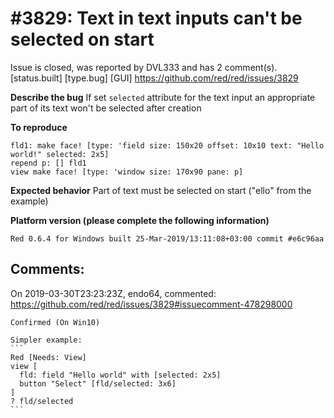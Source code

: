 
#3829: Text in text inputs can't be selected on start
================================================================================
Issue is closed, was reported by DVL333 and has 2 comment(s).
[status.built] [type.bug] [GUI]
<https://github.com/red/red/issues/3829>

**Describe the bug**
If set `selected` attribute for the text input an appropriate part of its text won't be selected after creation 

**To reproduce**
```
fld1: make face! [type: 'field size: 150x20 offset: 10x10 text: "Hello world!" selected: 2x5]
repend p: [] fld1
view make face! [type: 'window size: 170x90 pane: p]
```

**Expected behavior**
Part of text must be selected  on start ("ello" from the example)

**Platform version (please complete the following information)**
```
Red 0.6.4 for Windows built 25-Mar-2019/13:11:08+03:00 commit #e6c96aa
```



Comments:
--------------------------------------------------------------------------------

On 2019-03-30T23:23:23Z, endo64, commented:
<https://github.com/red/red/issues/3829#issuecomment-478298000>

    Confirmed (On Win10)
    
    Simpler example:
    ```
    Red [Needs: View]
    view [
      fld: field "Hello world" with [selected: 2x5]
      button "Select" [fld/selected: 3x6]
    ]
    ? fld/selected
    ```

